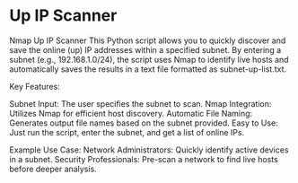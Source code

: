 # Up IP Scanner
Nmap Up IP Scanner
This Python script allows you to quickly discover and save the online (up) IP addresses within a specified subnet. By entering a subnet (e.g., 192.168.1.0/24), the script uses Nmap to identify live hosts and automatically saves the results in a text file formatted as subnet-up-list.txt.

Key Features:

Subnet Input: The user specifies the subnet to scan.
Nmap Integration: Utilizes Nmap for efficient host discovery.
Automatic File Naming: Generates output file names based on the subnet provided.
Easy to Use: Just run the script, enter the subnet, and get a list of online IPs.

Example Use Case:
Network Administrators: Quickly identify active devices in a subnet.
Security Professionals: Pre-scan a network to find live hosts before deeper analysis.
